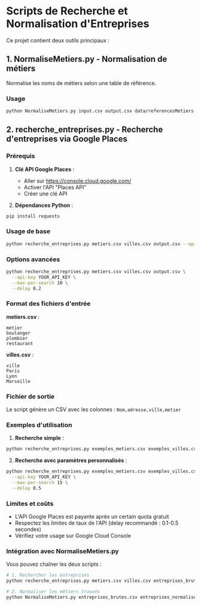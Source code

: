 # Scripts de Recherche et Normalisation d'Entreprises

Ce projet contient deux outils principaux :

## 1. NormaliseMetiers.py - Normalisation de métiers

Normalise les noms de métiers selon une table de référence.

### Usage

```bash
python NormaliseMetiers.py input.csv output.csv data/referencesMetiers.csv
```

## 2. recherche_entreprises.py - Recherche d'entreprises via Google Places

### Prérequis

1. **Clé API Google Places** :
   - Aller sur <https://console.cloud.google.com/>
   - Activer l'API "Places API"
   - Créer une clé API

2. **Dépendances Python** :

```bash
pip install requests
```

### Usage de base

```bash
python recherche_entreprises.py metiers.csv villes.csv output.csv --api-key YOUR_API_KEY
```

### Options avancées

```bash
python recherche_entreprises.py metiers.csv villes.csv output.csv \
  --api-key YOUR_API_KEY \
  --max-per-search 10 \
  --delay 0.2
```

### Format des fichiers d'entrée

**metiers.csv** :

```csv
metier
boulanger
plombier
restaurant
```

**villes.csv** :

```csv
ville
Paris
Lyon
Marseille
```

### Fichier de sortie

Le script génère un CSV avec les colonnes : `Nom,adresse,ville,metier`

### Exemples d'utilisation

1. **Recherche simple** :

```bash
python recherche_entreprises.py exemples_metiers.csv exemples_villes.csv resultats.csv --api-key YOUR_API_KEY
```

2. **Recherche avec paramètres personnalisés** :

```bash
python recherche_entreprises.py exemples_metiers.csv exemples_villes.csv resultats.csv \
  --api-key YOUR_API_KEY \
  --max-per-search 15 \
  --delay 0.5
```

### Limites et coûts

- L'API Google Places est payante après un certain quota gratuit
- Respectez les limites de taux de l'API (delay recommandé : 0.1-0.5 secondes)
- Vérifiez votre usage sur Google Cloud Console

### Intégration avec NormaliseMetiers.py

Vous pouvez chaîner les deux scripts :

```bash
# 1. Rechercher les entreprises
python recherche_entreprises.py metiers.csv villes.csv entreprises_brutes.csv --api-key YOUR_API_KEY

# 2. Normaliser les métiers trouvés
python NormaliseMetiers.py entreprises_brutes.csv entreprises_normalisees.csv data/referencesMetiers.csv
```
